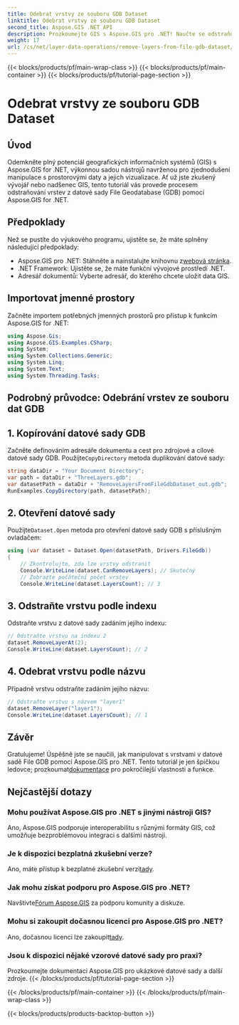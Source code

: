 ```yaml
---
title: Odebrat vrstvy ze souboru GDB Dataset
linktitle: Odebrat vrstvy ze souboru GDB Dataset
second_title: Aspose.GIS .NET API
description: Prozkoumejte GIS s Aspose.GIS pro .NET! Naučte se odstraňovat vrstvy z datových sad File GDB krok za krokem. Stáhněte si nyní pro bezproblémový zážitek z prostorových dat.
weight: 17
url: /cs/net/layer-data-operations/remove-layers-from-file-gdb-dataset/
---
```


{{< blocks/products/pf/main-wrap-class >}}
{{< blocks/products/pf/main-container >}}
{{< blocks/products/pf/tutorial-page-section >}}

# Odebrat vrstvy ze souboru GDB Dataset

## Úvod
Odemkněte plný potenciál geografických informačních systémů (GIS) s Aspose.GIS for .NET, výkonnou sadou nástrojů navrženou pro zjednodušení manipulace s prostorovými daty a jejich vizualizace. Ať už jste zkušený vývojář nebo nadšenec GIS, tento tutoriál vás provede procesem odstraňování vrstev z datové sady File Geodatabase (GDB) pomocí Aspose.GIS for .NET.
## Předpoklady
Než se pustíte do výukového programu, ujistěte se, že máte splněny následující předpoklady:
-  Aspose.GIS pro .NET: Stáhněte a nainstalujte knihovnu z[webová stránka](https://releases.aspose.com/gis/net/).
- .NET Framework: Ujistěte se, že máte funkční vývojové prostředí .NET.
- Adresář dokumentů: Vyberte adresář, do kterého chcete uložit data GIS.
## Importovat jmenné prostory
Začněte importem potřebných jmenných prostorů pro přístup k funkcím Aspose.GIS for .NET:
```csharp
using Aspose.Gis;
using Aspose.GIS.Examples.CSharp;
using System;
using System.Collections.Generic;
using System.Linq;
using System.Text;
using System.Threading.Tasks;
```
## Podrobný průvodce: Odebrání vrstev ze souboru dat GDB
## 1. Kopírování datové sady GDB
 Začněte definováním adresáře dokumentu a cest pro zdrojové a cílové datové sady GDB. Použijte`CopyDirectory` metoda duplikování datové sady:
```csharp
string dataDir = "Your Document Directory";
var path = dataDir + "ThreeLayers.gdb";
var datasetPath = dataDir + "RemoveLayersFromFileGdbDataset_out.gdb";
RunExamples.CopyDirectory(path, datasetPath);
```
## 2. Otevření datové sady
 Použijte`Dataset.Open` metoda pro otevření datové sady GDB s příslušným ovladačem:
```csharp
using (var dataset = Dataset.Open(datasetPath, Drivers.FileGdb))
{
    // Zkontrolujte, zda lze vrstvy odstranit
    Console.WriteLine(dataset.CanRemoveLayers); // Skutečný
    // Zobrazte počáteční počet vrstev
    Console.WriteLine(dataset.LayersCount); // 3
```
## 3. Odstraňte vrstvu podle indexu
Odstraňte vrstvu z datové sady zadáním jejího indexu:
```csharp
// Odstraňte vrstvu na indexu 2
dataset.RemoveLayerAt(2);
Console.WriteLine(dataset.LayersCount); // 2
```
## 4. Odebrat vrstvu podle názvu
Případně vrstvu odstraňte zadáním jejího názvu:
```csharp
// Odstraňte vrstvu s názvem "layer1"
dataset.RemoveLayer("layer1");
Console.WriteLine(dataset.LayersCount); // 1
```
## Závěr
Gratulujeme! Úspěšně jste se naučili, jak manipulovat s vrstvami v datové sadě File GDB pomocí Aspose.GIS pro .NET. Tento tutoriál je jen špičkou ledovce; prozkoumat[dokumentace](https://reference.aspose.com/gis/net/) pro pokročilejší vlastnosti a funkce.
## Nejčastější dotazy
### Mohu používat Aspose.GIS pro .NET s jinými nástroji GIS?
Ano, Aspose.GIS podporuje interoperabilitu s různými formáty GIS, což umožňuje bezproblémovou integraci s dalšími nástroji.
### Je k dispozici bezplatná zkušební verze?
 Ano, máte přístup k bezplatné zkušební verzi[tady](https://releases.aspose.com/).
### Jak mohu získat podporu pro Aspose.GIS pro .NET?
 Navštivte[Fórum Aspose.GIS](https://forum.aspose.com/c/gis/33) za podporu komunity a diskuze.
### Mohu si zakoupit dočasnou licenci pro Aspose.GIS pro .NET?
 Ano, dočasnou licenci lze zakoupit[tady](https://purchase.aspose.com/temporary-license/).
### Jsou k dispozici nějaké vzorové datové sady pro praxi?
Prozkoumejte dokumentaci Aspose.GIS pro ukázkové datové sady a další zdroje.
{{< /blocks/products/pf/tutorial-page-section >}}

{{< /blocks/products/pf/main-container >}}
{{< /blocks/products/pf/main-wrap-class >}}

{{< blocks/products/products-backtop-button >}}

